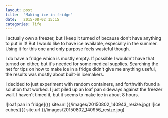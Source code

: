 ```yaml
---
layout: post
title:  "Making ice in fridge"
date:   2015-08-02 15:15
categories: life
---
```


I actually own a freezer,
but I keep it turned of
because don't have anything to put in it!
But I would like to have ice available,
especially in the summer.
Using it for this one and only purpose feels wasteful though.

I do have a fridge which is mostly empty.
If possible I wouldn't have that turned on either,
but it's needed for some medical supplies.
Searching the net for tips on how to make ice in a fridge
didn't give me anything useful,
the results was mostly about built-in icemakers.

I decided to just experiment with random containers,
and forthwith found a solution that worked.
I just piled up an loaf pan sideways against the freezer wall.
I haven't timed it, but it seems to make ice in about 8 hours.

![loaf pan in fridge]({{ site.url }}/images/20150802_140943_resize.jpg)
![ice cubes]({{ site.url }}/images/20150802_140956_resize.jpg)
  
